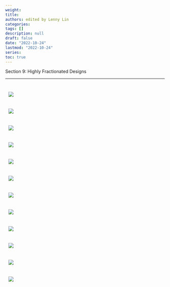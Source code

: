 ```yaml
---
weight: 
title: 
authors: edited by Lenny Lin
categories: 
tags: []
description: null
draft: false
date: "2022-10-24"
lastmod: "2022-10-24"
series: 
toc: true
---
```

Section 9: Highly Fractionated Designs 

<!--more-->
---




<br>
<div class = "row">
  <div class= "column_right" style="width:540px;">
  <img src = "/docs/images/" HSPACE="10" VSPACE="10"/> 
</div>

</div> 

<br>
<div class = "row">
  <div class= "column_right" style="width:540px;">
  <img src = "/docs/images/" HSPACE="10" VSPACE="10"/> 
</div>

</div> 


<br>
<div class = "row">
  <div class= "column_right" style="width:540px;">
  <img src = "/docs/images/" HSPACE="10" VSPACE="10"/> 
</div>

</div> 

<br>
<div class = "row">
  <div class= "column_right" style="width:540px;">
  <img src = "/docs/images/" HSPACE="10" VSPACE="10"/> 
</div>

</div> 


<br>
<div class = "row">
  <div class= "column_right" style="width:540px;">
  <img src = "/docs/images/" HSPACE="10" VSPACE="10"/> 
</div>

</div> 

<br>
<div class = "row">
  <div class= "column_right" style="width:540px;">
  <img src = "/docs/images/" HSPACE="10" VSPACE="10"/> 
</div>

</div> 



<br>
<div class = "row">
  <div class= "column_right" style="width:540px;">
  <img src = "/docs/images/" HSPACE="10" VSPACE="10"/> 
</div>

</div> 

<br>
<div class = "row">
  <div class= "column_right" style="width:540px;">
  <img src = "/docs/images/" HSPACE="10" VSPACE="10"/> 
</div>

</div> 


<br>
<div class = "row">
  <div class= "column_right" style="width:540px;">
  <img src = "/docs/images/" HSPACE="10" VSPACE="10"/> 
</div>

</div> 

<br>
<div class = "row">
  <div class= "column_right" style="width:540px;">
  <img src = "/docs/images/" HSPACE="10" VSPACE="10"/> 
</div>

</div> 


<br>
<div class = "row">
  <div class= "column_right" style="width:540px;">
  <img src = "/docs/images/" HSPACE="10" VSPACE="10"/> 
</div>

</div> 

<br>
<div class = "row">
  <div class= "column_right" style="width:540px;">
  <img src = "/docs/images/" HSPACE="10" VSPACE="10"/> 
</div>

</div> 